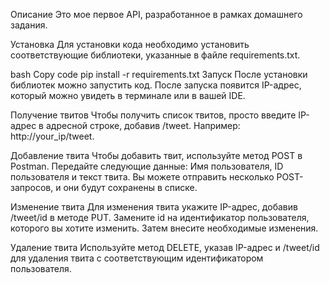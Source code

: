 Описание
Это мое первое API, разработанное в рамках домашнего задания.

Установка
Для установки кода необходимо установить соответствующие библиотеки, указанные в файле requirements.txt.

bash
Copy code
pip install -r requirements.txt
Запуск
После установки библиотек можно запустить код. После запуска появится IP-адрес, который можно увидеть в терминале или в вашей IDE.

Получение твитов
Чтобы получить список твитов, просто введите IP-адрес в адресной строке, добавив /tweet. Например: http://your_ip/tweet.

Добавление твита
Чтобы добавить твит, используйте метод POST в Postman. Передайте следующие данные: Имя пользователя, ID пользователя и текст твита. Вы можете отправить несколько POST-запросов, и они будут сохранены в списке.

Изменение твита
Для изменения твита укажите IP-адрес, добавив /tweet/id в методе PUT. Замените id на идентификатор пользователя, которого вы хотите изменить. Затем внесите необходимые изменения.

Удаление твита
Используйте метод DELETE, указав IP-адрес и /tweet/id для удаления твита с соответствующим идентификатором пользователя.
